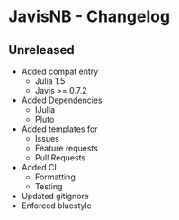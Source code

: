 # JavisNB - Changelog

## Unreleased

- Added compat entry
	- Julia 1.5
	- Javis >= 0.7.2
- Added Dependencies
	- IJulia
	- Pluto
- Added templates for
	- Issues
	- Feature requests
	- Pull Requests
- Added CI
	- Formatting
	- Testing
- Updated gitignore
- Enforced bluestyle
